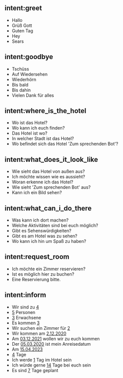 ## intent:greet
- Hallo
- Grüß Gott
- Guten Tag
- Hey
- Sears

## intent:goodbye
- Tschüss
- Auf Wiedersehen
- Wiederhörn
- Bis bald
- Bis dahin
- Vielen Dank für alles

## intent:where_is_the_hotel
- Wo ist das Hotel?
- Wo kann ich euch finden?
- Das Hotel ist wo?
- In welcher Stadt ist das Hotel?
- Wo befindet sich das Hotel 'Zum sprechenden Bot'?

## intent:what_does_it_look_like 
- Wie sieht das Hotel von außen aus?
- Ich möchte wissen wie es aussieht?
- Woran erkenne ich das Hotel?
- Wie sieht 'Zum sprechenden Bot' aus?
- Kann ich ein Bild sehen?

## intent:what_can_i_do_there
- Was kann ich dort machen?
- Welche Aktivitäten sind bei euch möglich?
- Gibt es Sehenswürdigkeiten?
- Gibt es am Hotel was zu sehen?
- Wo kann ich hin um Spaß zu haben?

## intent:request_room
- Ich möchte ein Zimmer reservieren?
- Ist es möglich hier zu buchen?
- Eine Reservierung bitte.

## intent:inform
- Wir sind zu [4](number)
- [5](number) Personen
- [3](number) Erwachsene
- Es kommen [3](number)
- Wir suchen ein Zimmer für [2](number)
- Wir kommen am [2.12.2020](date)
- Am [03.12.2021](date) wollen wir zu euch kommen
- Der [05.03.2020](date) ist mein Anreisedatum
- Am [15.04.2023](date)
- [4](days) Tage
- Ich werde [1](days) Tag im Hotel sein
- Ich würde gerne [14](days) Tage bei euch sein
- Es sind [7](days) Tage geplant 
